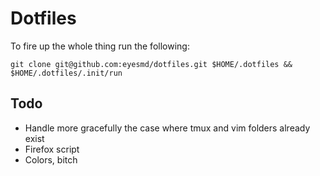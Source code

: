 # Dotfiles

To fire up the whole thing run the following:

`git clone git@github.com:eyesmd/dotfiles.git $HOME/.dotfiles && $HOME/.dotfiles/.init/run`

## Todo
 * Handle more gracefully the case where tmux and vim folders already exist
 * Firefox script
 * Colors, bitch

